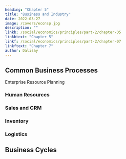```yaml
---
heading: "Chapter 5"
title: "Business and Industry"
date: 2022-03-27
image: /covers/econsp.jpg
description: ""
linkb: /social/economics/principles/part-2/chapter-05
linkbtext: "Chapter 5"
linkf: /social/economics/principles/part-2/chapter-07
linkftext: "Chapter 7"
author: Dalisay
---
```


## Common Business Processes

Enterprise Resource Planning



### Human Resources

### Sales and CRM

### Inventory

### Logistics

## Business Cycles



